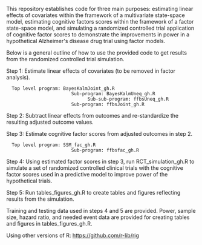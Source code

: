 
This repository establishes code for three main purposes: estimating linear
effects of covariates within the framework of a multivariate state-space model,
estimating cognitive factors scores within the framework of a factor state-space 
model, and simulating a randomized controlled trial application of cognitive 
factor scores to demonstrate the improvements in power in a hypothetical 
Alzheimer's disease drug trial using factor models.

Below is a general outline of how to use the provided code to get results from
the randomized controlled trial simulation.

Step 1: Estimate linear effects of covariates (to be removed in factor 
        analysis).
      
      Top level program: BayesKalmJoint_gh.R
                            Sub-program: BayesKalmUneq_gh.R
                                  Sub-sub-program: ffbsUneq_gh.R
                            Sub-program: ffbsJoint_gh.R

Step 2: Subtract linear effects from outcomes and re-standardize the resulting
        adjusted outcome values.
      
Step 3: Estimate cognitive factor scores from adjusted outcomes in step 2.
    
      Top level program: SSM_fac_gh.R
                            Sub-program: ffbsfac_gh.R
                            
Step 4: Using estimated factor scores in step 3, run RCT_simulation_gh.R to 
        simulate a set of randomized controlled clinical trials with the
        cognitive factor scores used in a predictive model to improve power
        of the hypothetical trials.
        
Step 5: Run tables_figures_gh.R to create tables and figures reflecting results
        from the simulation.
        
Training and testing data used in steps 4 and 5 are provided. Power, sample size, hazard ratio, and needed event data are provided for creating tables and figures in tables_figures_gh.R.

Using other versions of R: https://github.com/r-lib/rig
                            

      
      
      
      
      
      
      
      